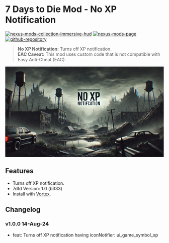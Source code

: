 # 7 Days to Die Mod - No XP Notification

[![nexus-mods-collection-immersive-hud](https://img.shields.io/badge/Nexus%20Mods%20Collection-Immersive%20HUD%20-orange?style=flat-square&logo=spinrilla)](https://next.nexusmods.com/7daystodie/collections/epfqzi) [![nexus-mods-page](https://img.shields.io/badge/Nexus%20Mod-No%20XP%20Notification%20-orange?style=flat-square&logo=spinrilla)](https://www.nexusmods.com/7daystodie/mods/5760) [![github-repository](https://img.shields.io/badge/GitHub-Repository-green?style=flat-square&logo=github)](https://github.com/rdok/7dtd_no_xp_notification)

> **No XP Notification:** Turns off XP notification.  
> **EAC Caveat:** This mod uses custom code that is not compatible with Easy Anti-Cheat (EAC).

[![No XP Notification Showcase](https://github.com/rdok/7dtd_no_xp_notification/blob/main/documentation/showcase.jpg?raw=true)](https://www.nexusmods.com/7daystodie/mods/5760)

## Features
- Turns off XP notification.
- 7dtd Version: 1.0 (b333)
- Install with [Vortex](https://www.nexusmods.com/about/vortex/).

## Changelog
### v1.0.0 14-Aug-24
- feat: Turns off XP notification having iconNotifier: ui_game_symbol_xp